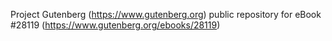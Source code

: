 Project Gutenberg (https://www.gutenberg.org) public repository for eBook #28119 (https://www.gutenberg.org/ebooks/28119)
